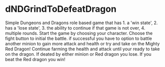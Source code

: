 # dNDGrindToDefeatDragon
Simple Dungeons and Dragons role based game that has 1. a 'win state', 2. has a 'lose state', 3. the ability to continue if that game is not over, 4. multiple rounds. 
Start the game by choosing your character.
Choose the fight button to initial the battle.
if successful you have to option to battle another minion to gain more attack and health or try and take on the Mighty Red Dragon!
Continue farming the health and attack until your ready to take on the dragon.
If deated by either minion or Red dragon you lose.
If you beat the Red dragon you win!
